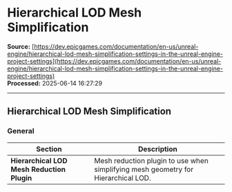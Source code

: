 # Hierarchical LOD Mesh Simplification

**Source:** [https://dev.epicgames.com/documentation/en-us/unreal-engine/hierarchical-lod-mesh-simplification-settings-in-the-unreal-engine-project-settings](https://dev.epicgames.com/documentation/en-us/unreal-engine/hierarchical-lod-mesh-simplification-settings-in-the-unreal-engine-project-settings)  
**Processed:** 2025-06-14 16:27:29

---

## Hierarchical LOD Mesh Simplification

### General

| **Section** | **Description** |
| --- | --- |
| **Hierarchical LOD Mesh Reduction Plugin** | Mesh reduction plugin to use when simplifying mesh geometry for Hierarchical LOD. |